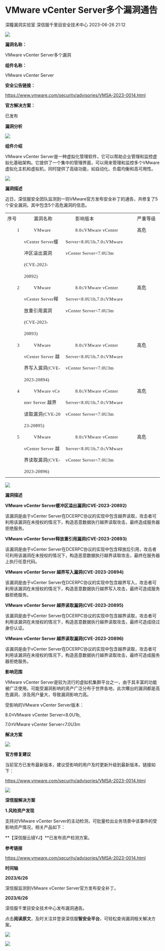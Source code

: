 #  VMware vCenter Server多个漏洞通告   
深瞳漏洞实验室  深信服千里目安全技术中心   2023-06-26 21:12  
  
![](https://mmbiz.qpic.cn/mmbiz_gif/w8NHw6tcQ5yojwZ8OCYTX22Lr1MibUWl6fELamI62574iaia9spOdLTVbQetxLxv411RcbrFu6vvyef9oDgsFvZzA/640?wx_fmt=gif "")  
  
**漏洞名称：**  
  
VMware vCenter Server多个漏洞  
  
**组件名称：**  
  
VMware vCenter Server  
  
**安全公告链接：**  
  
https://www.vmware.com/security/advisories/VMSA-2023-0014.html  
  
**官方解决方案：**  
  
已发布  
  
  
  
  
**漏洞分析**  
  
![](https://mmbiz.qpic.cn/mmbiz_gif/w8NHw6tcQ5yojwZ8OCYTX22Lr1MibUWl643BgfHLwjFTepZicOgUKjh1qzSVAIkzSIGbN87TT3ficAm0ccDdiaMFTQ/640?wx_fmt=gif "")  
  
**组件介绍**  
  
VMware vCenter Server是一种虚拟化管理软件，它可以帮助企业管理和监控虚拟化基础架构。它提供了一个集中的管理界面，可以用来管理和监控多个VMware虚拟化主机和虚拟机，同时提供了高级功能，如自动化、负载均衡和高可用性。  
  
![](https://mmbiz.qpic.cn/mmbiz_gif/w8NHw6tcQ5yojwZ8OCYTX22Lr1MibUWl643BgfHLwjFTepZicOgUKjh1qzSVAIkzSIGbN87TT3ficAm0ccDdiaMFTQ/640?wx_fmt=gif "")  
  
**漏洞描述**  
  
  
近日，深信服安全团队监测到一则VMware官方发布安全补丁的通告，共修复了5个安全漏洞，其中包含5个高危漏洞的信息。  
  
<table><tbody><tr><td width="40" valign="top" style="padding: 0pt 5.4pt;border-width: 1pt;border-color: windowtext;word-break: break-all;"><p style="margin-top: 0pt;margin-bottom: 0pt;line-height: 28pt;"><span style="font-family: 微软雅黑;letter-spacing: 0.45pt;font-size: 11pt;">序号</span><span style="font-family: 微软雅黑;letter-spacing: 0.45pt;font-size: 11pt;"><o:p></o:p></span></p></td><td width="131" valign="top" style="padding: 0pt 5.4pt;border-width: 1pt;border-color: windowtext;"><p style="margin-top: 0pt;margin-bottom: 0pt;text-indent: 23.8pt;line-height: 28pt;"><span style="font-family: 微软雅黑;letter-spacing: 0.45pt;font-size: 11pt;">漏洞</span><span style="font-family: 微软雅黑;letter-spacing: 0.45pt;font-size: 11pt;">名称</span><span style="font-family: 微软雅黑;letter-spacing: 0.45pt;font-size: 11pt;"><o:p></o:p></span></p></td><td width="131" valign="top" style="padding: 0pt 5.4pt;border-width: 1pt;border-color: windowtext;"><p style="margin-top: 0pt;margin-bottom: 0pt;text-indent: 23.8pt;line-height: 28pt;"><span style="font-family: 微软雅黑;letter-spacing: 0.45pt;font-size: 11pt;">影响版本</span><span style="font-family: 微软雅黑;letter-spacing: 0.45pt;font-size: 11pt;"><o:p></o:p></span></p></td><td width="94" valign="top" style="padding: 0pt 5.4pt;border-width: 1pt;border-color: windowtext;word-break: break-all;"><p style="margin-top: 0pt;margin-bottom: 0pt;text-indent: 23.8pt;line-height: 28pt;"><span style="font-family: 微软雅黑;letter-spacing: 0.45pt;font-size: 11pt;">严重等级</span><span style="font-family: 微软雅黑;letter-spacing: 0.45pt;font-size: 11pt;"><o:p></o:p></span></p></td></tr><tr><td width="40" valign="top" style="padding: 0pt 5.4pt;border-top: none;border-right-width: 1pt;border-right-color: windowtext;border-bottom-width: 1pt;border-bottom-color: windowtext;border-left-width: 1pt;border-left-color: windowtext;"><p style="margin-top: 0pt;margin-bottom: 0pt;text-indent: 23.8pt;line-height: 28pt;"><span style="font-family: 微软雅黑;letter-spacing: 0.45pt;font-size: 11pt;">1</span><span style="font-family: 微软雅黑;letter-spacing: 0.45pt;font-size: 11pt;"><o:p></o:p></span></p></td><td width="131" valign="top" style="padding: 0pt 5.4pt;border-top: none;border-right-width: 1pt;border-right-color: windowtext;border-bottom-width: 1pt;border-bottom-color: windowtext;border-left-width: 1pt;border-left-color: windowtext;"><p style="margin-top: 0pt;margin-bottom: 0pt;text-indent: 23.8pt;line-height: 28pt;"><span style="font-family: 微软雅黑;letter-spacing: 0.45pt;font-size: 11pt;">VMware vCenter Server缓冲区溢出漏洞(CVE-2023-20892)</span><span style="font-family: 微软雅黑;letter-spacing: 0.45pt;font-size: 11pt;"><o:p></o:p></span></p></td><td width="131" valign="top" style="padding: 0pt 5.4pt;border-top: none;border-right-width: 1pt;border-right-color: windowtext;border-bottom-width: 1pt;border-bottom-color: windowtext;border-left-width: 1pt;border-left-color: windowtext;"><p style="margin-top: 0pt;margin-bottom: 0pt;text-indent: 23.8pt;line-height: 28pt;"><span style="font-family: 微软雅黑;letter-spacing: 0.45pt;font-size: 11pt;">8.0≤VMware vCenter Server&lt;8.0U1b,7.0≤VMware vCenter Server&lt;7.0U3m</span><span style="font-family: 微软雅黑;letter-spacing: 0.45pt;font-size: 11pt;"><o:p></o:p></span></p></td><td width="114" valign="top" style="padding: 0pt 5.4pt;border-top: none;border-right-width: 1pt;border-right-color: windowtext;border-bottom-width: 1pt;border-bottom-color: windowtext;border-left-width: 1pt;border-left-color: windowtext;"><p style="margin-top: 0pt;margin-bottom: 0pt;text-indent: 23.8pt;line-height: 28pt;"><span style="font-family: 微软雅黑;letter-spacing: 0.45pt;font-size: 11pt;">高危</span><span style="font-family: 微软雅黑;letter-spacing: 0.45pt;font-size: 11pt;"><o:p></o:p></span></p></td></tr><tr><td width="40" valign="top" style="padding: 0pt 5.4pt;border-top: none;border-right-width: 1pt;border-right-color: windowtext;border-bottom-width: 1pt;border-bottom-color: windowtext;border-left-width: 1pt;border-left-color: windowtext;"><p style="margin-top: 0pt;margin-bottom: 0pt;text-indent: 23.8pt;line-height: 28pt;"><span style="font-family: 微软雅黑;letter-spacing: 0.45pt;font-size: 11pt;">2</span><span style="font-family: 微软雅黑;letter-spacing: 0.45pt;font-size: 11pt;"><o:p></o:p></span></p></td><td width="131" valign="top" style="padding: 0pt 5.4pt;border-top: none;border-right-width: 1pt;border-right-color: windowtext;border-bottom-width: 1pt;border-bottom-color: windowtext;border-left-width: 1pt;border-left-color: windowtext;"><p style="margin-top: 0pt;margin-bottom: 0pt;text-indent: 23.8pt;line-height: 28pt;"><span style="font-family: 微软雅黑;letter-spacing: 0.45pt;font-size: 11pt;">VMware vCenter Server释放重引用漏洞(CVE-2023-20893)</span><span style="font-family: 微软雅黑;letter-spacing: 0.45pt;font-size: 11pt;"><o:p></o:p></span></p></td><td width="131" valign="top" style="padding: 0pt 5.4pt;border-top: none;border-right-width: 1pt;border-right-color: windowtext;border-bottom-width: 1pt;border-bottom-color: windowtext;border-left-width: 1pt;border-left-color: windowtext;"><p style="margin-top: 0pt;margin-bottom: 0pt;text-indent: 23.8pt;line-height: 28pt;"><span style="font-family: 微软雅黑;letter-spacing: 0.45pt;font-size: 11pt;">8.0≤VMware vCenter Server&lt;8.0U1b,7.0≤VMware vCenter Server&lt;7.0U3m</span><span style="font-family: 微软雅黑;letter-spacing: 0.45pt;font-size: 11pt;"><o:p></o:p></span></p></td><td width="114" valign="top" style="padding: 0pt 5.4pt;border-top: none;border-right-width: 1pt;border-right-color: windowtext;border-bottom-width: 1pt;border-bottom-color: windowtext;border-left-width: 1pt;border-left-color: windowtext;"><p style="margin-top: 0pt;margin-bottom: 0pt;text-indent: 23.8pt;line-height: 28pt;"><span style="font-family: 微软雅黑;letter-spacing: 0.45pt;font-size: 11pt;">高危</span><span style="font-family: 微软雅黑;letter-spacing: 0.45pt;font-size: 11pt;"><o:p></o:p></span></p></td></tr><tr><td width="40" valign="top" style="padding: 0pt 5.4pt;border-top: none;border-right-width: 1pt;border-right-color: windowtext;border-bottom-width: 1pt;border-bottom-color: windowtext;border-left-width: 1pt;border-left-color: windowtext;"><p style="margin-top: 0pt;margin-bottom: 0pt;text-indent: 23.8pt;line-height: 28pt;"><span style="font-family: 微软雅黑;letter-spacing: 0.45pt;font-size: 11pt;">3</span><span style="font-family: 微软雅黑;letter-spacing: 0.45pt;font-size: 11pt;"><o:p></o:p></span></p></td><td width="131" valign="top" style="padding: 0pt 5.4pt;border-top: none;border-right-width: 1pt;border-right-color: windowtext;border-bottom-width: 1pt;border-bottom-color: windowtext;border-left-width: 1pt;border-left-color: windowtext;"><p style="margin-top: 0pt;margin-bottom: 0pt;text-indent: 23.8pt;line-height: 28pt;"><span style="font-family: 微软雅黑;letter-spacing: 0.45pt;font-size: 11pt;">VMware vCenter Server 越界写入漏洞(CVE-2023-20894)</span><span style="font-family: 微软雅黑;letter-spacing: 0.45pt;font-size: 11pt;"><o:p></o:p></span></p></td><td width="131" valign="top" style="padding: 0pt 5.4pt;border-top: none;border-right-width: 1pt;border-right-color: windowtext;border-bottom-width: 1pt;border-bottom-color: windowtext;border-left-width: 1pt;border-left-color: windowtext;"><p style="margin-top: 0pt;margin-bottom: 0pt;text-indent: 23.8pt;line-height: 28pt;"><span style="font-family: 微软雅黑;letter-spacing: 0.45pt;font-size: 11pt;">8.0≤VMware vCenter Server&lt;8.0U1b,7.0≤VMware vCenter Server&lt;7.0U3m</span><span style="font-family: 微软雅黑;letter-spacing: 0.45pt;font-size: 11pt;"><o:p></o:p></span></p></td><td width="114" valign="top" style="padding: 0pt 5.4pt;border-top: none;border-right-width: 1pt;border-right-color: windowtext;border-bottom-width: 1pt;border-bottom-color: windowtext;border-left-width: 1pt;border-left-color: windowtext;"><p style="margin-top: 0pt;margin-bottom: 0pt;text-indent: 23.8pt;line-height: 28pt;"><span style="font-family: 微软雅黑;letter-spacing: 0.45pt;font-size: 11pt;">高危</span><span style="font-family: 微软雅黑;letter-spacing: 0.45pt;font-size: 11pt;"><o:p></o:p></span></p></td></tr><tr><td width="40" valign="top" style="padding: 0pt 5.4pt;border-top: none;border-right-width: 1pt;border-right-color: windowtext;border-bottom-width: 1pt;border-bottom-color: windowtext;border-left-width: 1pt;border-left-color: windowtext;"><p style="margin-top: 0pt;margin-bottom: 0pt;text-indent: 23.8pt;line-height: 28pt;"><span style="font-family: 微软雅黑;letter-spacing: 0.45pt;font-size: 11pt;">4</span><span style="font-family: 微软雅黑;letter-spacing: 0.45pt;font-size: 11pt;"><o:p></o:p></span></p></td><td width="131" valign="top" style="padding: 0pt 5.4pt;border-top: none;border-right-width: 1pt;border-right-color: windowtext;border-bottom-width: 1pt;border-bottom-color: windowtext;border-left-width: 1pt;border-left-color: windowtext;word-break: break-all;"><p style="margin-top: 0pt;margin-bottom: 0pt;text-indent: 23.8pt;line-height: 28pt;"><span style="font-family: 微软雅黑;letter-spacing: 0.45pt;font-size: 11pt;">VMware vCenter Server 越界读取漏洞(CVE-2023-20895)</span><span style="font-family: 微软雅黑;letter-spacing: 0.45pt;font-size: 11pt;"><o:p></o:p></span></p></td><td width="131" valign="top" style="padding: 0pt 5.4pt;border-top: none;border-right-width: 1pt;border-right-color: windowtext;border-bottom-width: 1pt;border-bottom-color: windowtext;border-left-width: 1pt;border-left-color: windowtext;"><p style="margin-top: 0pt;margin-bottom: 0pt;text-indent: 23.8pt;line-height: 28pt;"><span style="font-family: 微软雅黑;letter-spacing: 0.45pt;font-size: 11pt;">8.0≤VMware vCenter Server&lt;8.0U1b,7.0≤VMware vCenter Server&lt;7.0U3m</span><span style="font-family: 微软雅黑;letter-spacing: 0.45pt;font-size: 11pt;"><o:p></o:p></span></p></td><td width="114" valign="top" style="padding: 0pt 5.4pt;border-top: none;border-right-width: 1pt;border-right-color: windowtext;border-bottom-width: 1pt;border-bottom-color: windowtext;border-left-width: 1pt;border-left-color: windowtext;"><p style="margin-top: 0pt;margin-bottom: 0pt;text-indent: 23.8pt;line-height: 28pt;"><span style="font-family: 微软雅黑;letter-spacing: 0.45pt;font-size: 11pt;">高危</span><span style="font-family: 微软雅黑;letter-spacing: 0.45pt;font-size: 11pt;"><o:p></o:p></span></p></td></tr><tr><td width="40" valign="top" style="padding: 0pt 5.4pt;border-top: none;border-right-width: 1pt;border-right-color: windowtext;border-bottom-width: 1pt;border-bottom-color: windowtext;border-left-width: 1pt;border-left-color: windowtext;"><p style="margin-top: 0pt;margin-bottom: 0pt;text-indent: 23.8pt;line-height: 28pt;"><span style="font-family: 微软雅黑;letter-spacing: 0.45pt;font-size: 11pt;">5</span><span style="font-family: 微软雅黑;letter-spacing: 0.45pt;font-size: 11pt;"><o:p></o:p></span></p></td><td width="131" valign="top" style="padding: 0pt 5.4pt;border-top: none;border-right-width: 1pt;border-right-color: windowtext;border-bottom-width: 1pt;border-bottom-color: windowtext;border-left-width: 1pt;border-left-color: windowtext;"><p style="margin-top: 0pt;margin-bottom: 0pt;text-indent: 23.8pt;line-height: 28pt;"><span style="font-family: 微软雅黑;letter-spacing: 0.45pt;font-size: 11pt;">VMware vCenter Server 越界读取漏洞(CVE-2023-20896)</span><span style="font-family: 微软雅黑;letter-spacing: 0.45pt;font-size: 11pt;"><o:p></o:p></span></p></td><td width="131" valign="top" style="padding: 0pt 5.4pt;border-top: none;border-right-width: 1pt;border-right-color: windowtext;border-bottom-width: 1pt;border-bottom-color: windowtext;border-left-width: 1pt;border-left-color: windowtext;"><p style="margin-top: 0pt;margin-bottom: 0pt;text-indent: 23.8pt;line-height: 28pt;"><span style="font-family: 微软雅黑;letter-spacing: 0.45pt;font-size: 11pt;">8.0≤VMware vCenter Server&lt;8.0U1b,7.0≤VMware vCenter Server&lt;7.0U3m</span><span style="font-family: 微软雅黑;letter-spacing: 0.45pt;font-size: 11pt;"><o:p></o:p></span></p></td><td width="114" valign="top" style="padding: 0pt 5.4pt;border-top: none;border-right-width: 1pt;border-right-color: windowtext;border-bottom-width: 1pt;border-bottom-color: windowtext;border-left-width: 1pt;border-left-color: windowtext;"><p style="margin-top: 0pt;margin-bottom: 0pt;text-indent: 23.8pt;line-height: 28pt;"><span style="font-family: 微软雅黑;letter-spacing: 0.45pt;font-size: 11pt;">高危</span></p></td></tr></tbody></table>  
  
![](https://mmbiz.qpic.cn/mmbiz_gif/w8NHw6tcQ5yojwZ8OCYTX22Lr1MibUWl643BgfHLwjFTepZicOgUKjh1qzSVAIkzSIGbN87TT3ficAm0ccDdiaMFTQ/640?wx_fmt=gif "")  
  
**漏洞描述**  
  
  
**VMware vCenter Server缓冲区溢出漏洞(CVE-2023-20892)**  
  
该漏洞是由于vCenter Server在DCERPC协议的实现中包含越界读取，攻击者可利用该漏洞在未授权的情况下，构造恶意数据执行越界读取攻击，最终造成服务器拒绝服务。  
  
  
**VMware vCenter Server释放重引用漏洞(CVE-2023-20893)**  
  
该漏洞是由于vCenter Server在DCERPC协议的实现中包含释放后引用，攻击者可利用该漏洞在未授权的情况下，构造恶意数据执行越界读取攻击，最终在服务器上执行任意代码。  
  
  
**VMware vCenter Server 越界写入漏洞(CVE-2023-20894)**  
  
该漏洞是由于vCenter Server在DCERPC协议的实现中包含越界写入，攻击者可利用该漏洞在未授权的情况下，构造恶意数据执行越界写入攻击，最终可造成服务器拒绝服务。  
  
  
**VMware vCenter Server 越界读取漏洞(CVE-2023-20895)**  
  
该漏洞是由于vCenter Server在DCERPC协议的实现中包含越界读取，攻击者可利用该漏洞在未授权的情况下，构造恶意数据执行越界读取攻击，最终可造成绕过身份认证。  
  
  
**VMware vCenter Server 越界读取漏洞(CVE-2023-20896)**  
  
该漏洞是由于vCenter Server在DCERPC协议的实现中包含越界读取，攻击者可利用该漏洞在未授权的情况下，构造恶意数据执行越界读取攻击，最终可造成服务器拒绝服务。  
  
  
**影响范围**  
  
  
VMware vCenter Server是较为流行的虚拟机集群平台之一，由于其丰富的功能被广泛使用。可能受漏洞影响的资产广泛分布于世界各地，此次曝出的漏洞都是高危漏洞，涉及用户量大，导致漏洞影响力高。  
  
受影响的VMware vCenter Server版本：  
  
8.0≤VMware vCenter Server<8.0U1b,  
  
7.0≤VMware vCenter Server<7.0U3m  
  
  
**解决方案**  
  
![](https://mmbiz.qpic.cn/mmbiz_gif/w8NHw6tcQ5yojwZ8OCYTX22Lr1MibUWl643BgfHLwjFTepZicOgUKjh1qzSVAIkzSIGbN87TT3ficAm0ccDdiaMFTQ/640?wx_fmt=gif "")  
  
**官方修复建议**  
  
  
当前官方已发布最新版本，建议受影响的用户及时更新升级到最新版本。链接如下：  
  
https://www.vmware.com/security/advisories/VMSA-2023-0014.html  
  
![](https://mmbiz.qpic.cn/mmbiz_gif/w8NHw6tcQ5yojwZ8OCYTX22Lr1MibUWl643BgfHLwjFTepZicOgUKjh1qzSVAIkzSIGbN87TT3ficAm0ccDdiaMFTQ/640?wx_fmt=gif "")  
  
**深信服解决方案**  
  
**1.风险资产发现**  
  
支持对VMware vCenter Server的主动检测，可批量检出业务场景中该事件的受影响资产情况，相关产品如下：  
  
**【深信服云镜YJ】**已发布资产检测方案。  
  
  
**参考链接**  
  
https://www.vmware.com/security/advisories/VMSA-2023-0014.html  
  
  
**时间轴**  
  
  
  
**2023/6/26**  
  
深信服监测到VMware vCenter Server官方发布安全补丁。  
  
  
**2023/6/26**  
  
深信服千里目安全技术中心发布漏洞通告。  
  
  
  
点击**阅读原文**，及时关注并登录深信服**智安全平台**，可轻松查询漏洞相关解决方案。  
  
![](https://mmbiz.qpic.cn/mmbiz_png/w8NHw6tcQ5yojwZ8OCYTX22Lr1MibUWl6muBKhX87icAibRNonodXNjexYYaFbkksicUAxmCCiadtEZ95TBnbiabTKfQ/640?wx_fmt=png "")  
  
  
![](https://mmbiz.qpic.cn/mmbiz_jpg/w8NHw6tcQ5yojwZ8OCYTX22Lr1MibUWl6H4PtIFhZUbDMxx0MZaODko6xfjYbLOlIGAYtWGC7uzTuKxkkXN7X6g/640?wx_fmt=jpeg "")  
  
  
  
